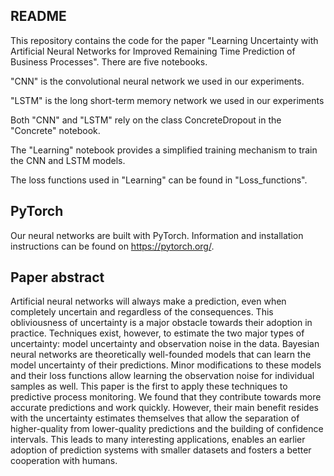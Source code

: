 ## README
This repository contains the code for the paper "Learning Uncertainty with Artificial Neural Networks for Improved Remaining Time Prediction of Business Processes". There are five notebooks.

"CNN" is the convolutional neural network we used in our experiments.

"LSTM" is the long short-term memory network we used in our experiments

Both "CNN" and "LSTM" rely on the class ConcreteDropout in the "Concrete" notebook.

The "Learning" notebook provides a simplified training mechanism to train the CNN and LSTM models.

The loss functions used in "Learning" can be found in "Loss_functions".


## PyTorch
Our neural networks are built with PyTorch. Information and installation instructions can be found on https://pytorch.org/.


## Paper abstract
Artificial neural networks will always make a prediction, even when completely uncertain and regardless of the consequences. This obliviousness of uncertainty is a major obstacle towards their adoption in practice. Techniques exist, however, to estimate the two major types of uncertainty: model uncertainty and observation noise in the data. Bayesian neural networks are theoretically well-founded models that can learn the model uncertainty of their predictions. Minor modifications to these models and their loss functions allow learning the observation noise for individual samples as well. This paper is the first to apply these techniques to predictive process monitoring. We found that they contribute towards more accurate predictions and work quickly. However, their main benefit resides with the uncertainty estimates themselves that allow the separation of higher-quality from lower-quality predictions and the building of confidence intervals. This leads to many interesting applications, enables an earlier adoption of prediction systems with smaller datasets and fosters a better cooperation with humans. 
